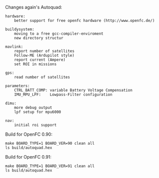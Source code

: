 
Changes again's Autoquad:

	hardware:
		better support for free openfc hardware (http://www.openfc.de/)

	buildysystem:
		moving to a free gcc-compiler-enviroment
		new directory structur

	mavlink:
		report number of satellites
		Follow-ME (Ardupilot style)
		report current (Ampere)
		set ROI in missions

	gps:
		read number of satellites

	parameters:
		CTRL_BATT_COMP: variable Battery Voltage Compensation
		IMU_MPU_LPF:    Lowpass-Filter configuration

	dimu:
		more debug output
		lpf setup for mpu6000

	nav:
		initial roi support



Build for OpenFC 0.90:

	make BOARD_TYPE=1 BOARD_VER=90 clean all
	ls build/autoquad.hex

Build for OpenFC 0.91:

	make BOARD_TYPE=1 BOARD_VER=91 clean all
	ls build/autoquad.hex



